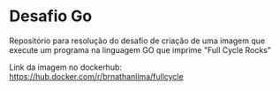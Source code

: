 # Desafio Go
Repositório para resolução do desafio de criação de uma imagem que execute um programa na linguagem GO que imprime "Full Cycle Rocks"

Link da imagem no dockerhub: https://hub.docker.com/r/brnathanlima/fullcycle